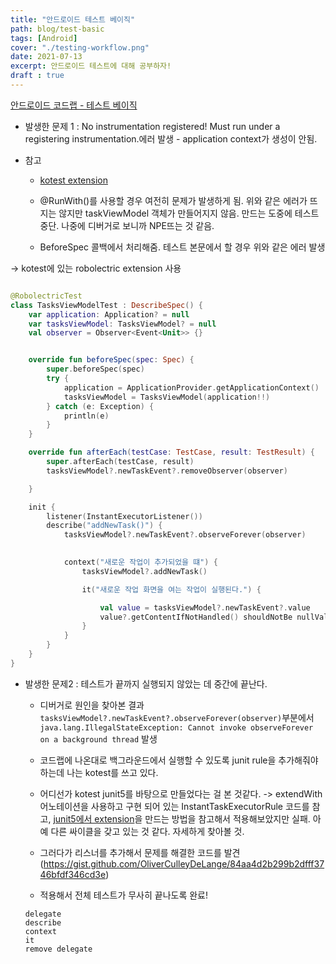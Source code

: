 ```yaml
---
title: "안드로이드 테스트 베이직"
path: blog/test-basic
tags: [Android]
cover: "./testing-workflow.png"
date: 2021-07-13
excerpt: 안드로이드 테스트에 대해 공부하자!
draft : true
---
```


[안드로이드 코드랩 - 테스트 베이직](https://developer.android.com/codelabs/advanced-android-kotlin-training-testing-basics#0)

* 발생한 문제 1 : No instrumentation registered! Must run under a registering instrumentation.에러 발생 - application context가 생성이 안됨.

* 참고 
    * [kotest extension](https://kotest.io/docs/extensions/robolectric.html)

    * @RunWith()를 사용할 경우 여전히 문제가 발생하게 됨. 위와 같은 에러가 뜨지는 않지만 taskViewModel 객체가 만들어지지 않음. 만드는 도중에 테스트 중단. 나중에 디버거로 보니까 NPE뜨는 것 같음.

    * BeforeSpec 콜백에서 처리해줌. 테스트 본문에서 할 경우 위와 같은 에러 발생


-> kotest에 있는 robolectric extension 사용 
```kotlin

@RobolectricTest
class TasksViewModelTest : DescribeSpec() {
    var application: Application? = null
    var tasksViewModel: TasksViewModel? = null
    val observer = Observer<Event<Unit>> {}


    override fun beforeSpec(spec: Spec) {
        super.beforeSpec(spec)
        try {
            application = ApplicationProvider.getApplicationContext()
            tasksViewModel = TasksViewModel(application!!)
        } catch (e: Exception) {
            println(e)
        }
    }

    override fun afterEach(testCase: TestCase, result: TestResult) {
        super.afterEach(testCase, result)
        tasksViewModel?.newTaskEvent?.removeObserver(observer)

    }

    init {
        listener(InstantExecutorListener())
        describe("addNewTask()") {
            tasksViewModel?.newTaskEvent?.observeForever(observer)
        

            context("새로운 작업이 추가되었을 떄") {
                tasksViewModel?.addNewTask()

                it("새로운 작업 화면을 여는 작업이 실행된다.") {

                    val value = tasksViewModel?.newTaskEvent?.value
                    value?.getContentIfNotHandled() shouldNotBe nullValue()
                }
            }
        }
    }
}

```

* 발생한 문제2 : 테스트가 끝까지 실행되지 않았는 데 중간에 끝난다. 
    * 디버거로 원인을 찾아본 결과 `tasksViewModel?.newTaskEvent?.observeForever(observer)`부분에서  `java.lang.IllegalStateException: Cannot invoke observeForever on a background thread` 발생

    * 코드랩에 나온대로 백그라운드에서 실행할 수 있도록 junit rule을 추가해줘야 하는데 나는 kotest를 쓰고 있다. 

    * 어디선가 kotest junit5를 바탕으로 만들었다는 걸 본 것같다. -> extendWith 어노테이션을 사용하고 구현 되어 있는 InstantTaskExecutorRule 코드를 참고, [junit5에서 extension](https://jeroenmols.com/blog/2019/01/17/livedatajunit5/)을 만드는 방법을 참고해서 적용해보았지만 실패. 아예 다른 싸이클을 갖고 있는 것 같다. 자세하게 찾아볼 것.

    * 그러다가 리스너를 추가해서 문제를 해결한 코드를 발견 (https://gist.github.com/OliverCulleyDeLange/84aa4d2b299b2dfff3746bfdf346cd3e)

    * 적용해서 전체 테스트가 무사히 끝나도록 완료!


    ```
    delegate
    describe
    context
    it
    remove delegate
    ```

